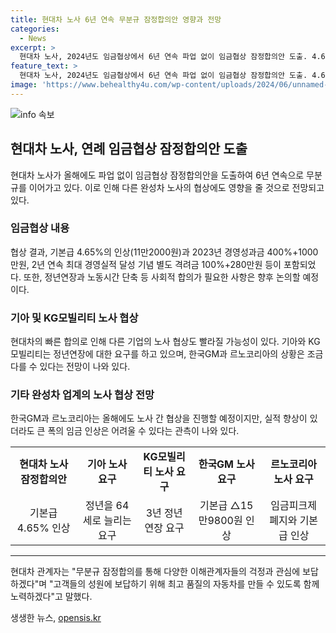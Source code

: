```yaml
---
title: 현대차 노사 6년 연속 무분규 잠정합의안 영향과 전망
categories:
  - News
excerpt: >
  현대차 노사, 2024년도 임금협상에서 6년 연속 파업 없이 임금협상 잠정합의안 도출. 4.65% 기본급 인상 등 주요 내용 포함. 정년연장 등 민감한 요구에도 성공. 특히, 다른 완성차 노사의 협상에도 영향 가능성. 12일 조합원 찬반투표로 최종 결정 예정. 다른 기업들과의 협상 상황은 다를 수 있으나, 고객과 협력사의 걱정과 관심에 보답하고자 하는 현대차의 노사 노력에 대한 관심이 높아지고 있다.
feature_text: >
  현대차 노사, 2024년도 임금협상에서 6년 연속 파업 없이 임금협상 잠정합의안 도출. 4.65% 기본급 인상 등 주요 내용 포함. 정년연장 등 민감한 요구에도 성공. 특히, 다른 완성차 노사의 협상에도 영향 가능성. 12일 조합원 찬반투표로 최종 결정 예정. 다른 기업들과의 협상 상황은 다를 수 있으나, 고객과 협력사의 걱정과 관심에 보답하고자 하는 현대차의 노사 노력에 대한 관심이 높아지고 있다.
image: 'https://www.behealthy4u.com/wp-content/uploads/2024/06/unnamed-file.png'
---
```


<p><img src="https://www.behealthy4u.com/wp-content/uploads/2024/06/unnamed-file.png" alt="info 속보" /></p>

<h2 data-ke-size="size26">현대차 노사, 연례 임금협상 잠정합의안 도출</h2>

<p data-ke-size="size16">현대차 노사가 올해에도 파업 없이 임금협상 잠정합의안을 도출하여 6년 연속으로 무분규를 이어가고 있다. 이로 인해 다른 완성차 노사의 협상에도 영향을 줄 것으로 전망되고 있다.</p>

<h3>임금협상 내용</h3>

<p data-ke-size="size16">협상 결과, 기본급 4.65%의 인상(11만2000원)과 2023년 경영성과금 400%+1000만원, 2년 연속 최대 경영실적 달성 기념 별도 격려금 100%+280만원 등이 포함되었다. 또한, 정년연장과 노동시간 단축 등 사회적 합의가 필요한 사항은 향후 논의할 예정이다.</p>

<h3>기아 및 KG모빌리티 노사 협상</h3>

<p data-ke-size="size16">현대차의 빠른 합의로 인해 다른 기업의 노사 협상도 빨라질 가능성이 있다. 기아와 KG모빌리티는 정년연장에 대한 요구를 하고 있으며, 한국GM과 르노코리아의 상황은 조금 다를 수 있다는 전망이 나와 있다.</p>

<h3>기타 완성차 업계의 노사 협상 전망</h3>

<p data-ke-size="size16">한국GM과 르노코리아는 올해에도 노사 간 협상을 진행할 예정이지만, 실적 향상이 있더라도 큰 폭의 임금 인상은 어려울 수 있다는 관측이 나와 있다.</p>

<table>
    <tr>
        <td style="text-align: center; height: 17px;"><b>현대차 노사 잠정합의안</b></td>
        <td style="text-align: center; height: 17px;"><b>기아 노사 요구</b></td>
        <td style="text-align: center; height: 17px;"><b>KG모빌리티 노사 요구</b></td>
        <td style="text-align: center; height: 17px;"><b>한국GM 노사 요구</b></td>
        <td style="text-align: center; height: 17px;"><b>르노코리아 노사 요구</b></td>
    </tr>
    <tr>
        <td style="text-align: center; height: 17px;">기본급 4.65% 인상</td>
        <td style="text-align: center; height: 17px;">정년을 64세로 늘리는 요구</td>
        <td style="text-align: center; height: 17px;">3년 정년연장 요구</td>
        <td style="text-align: center; height: 17px;">기본급 △15만9800원 인상</td>
        <td style="text-align: center; height: 17px;">임금피크제 폐지와 기본급 인상</td>
    </tr>
</table>

<hr>

<p data-ke-size="size16">현대차 관계자는 "무분규 잠정합의를 통해 다양한 이해관계자들의 걱정과 관심에 보답하겠다"며 "고객들의 성원에 보답하기 위해 최고 품질의 자동차를 만들 수 있도록 함께 노력하겠다"고 말했다.</p>
생생한 뉴스, <a href="https://opensis.kr" rel="dofollow">opensis.kr</a>



